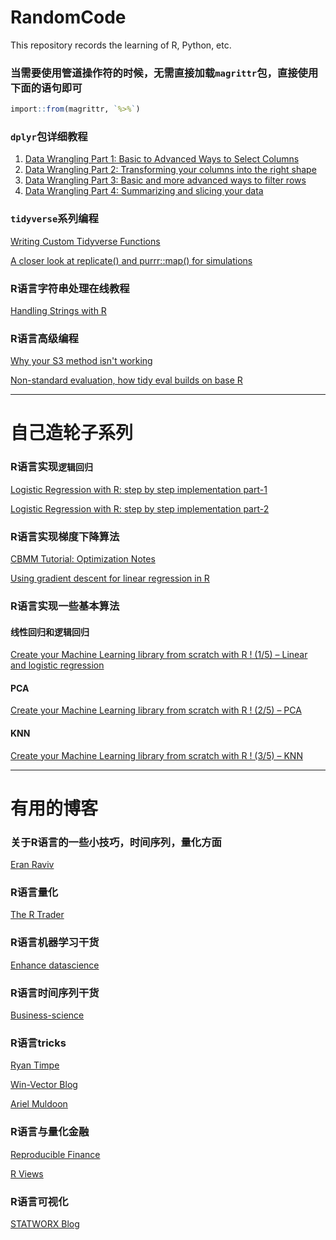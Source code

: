 # RandomCode
This repository records the learning of R, Python, etc.

### 当需要使用管道操作符的时候，无需直接加载`magrittr`包，直接使用下面的语句即可
```r
import::from(magrittr, `%>%`)
```

### `dplyr`包详细教程
1. [Data Wrangling Part 1: Basic to Advanced Ways to Select Columns](https://suzan.rbind.io/2018/01/dplyr-tutorial-1/)
2. [Data Wrangling Part 2: Transforming your columns into the right shape](https://suzan.rbind.io/2018/02/dplyr-tutorial-2/)
3. [Data Wrangling Part 3: Basic and more advanced ways to filter rows](https://suzan.rbind.io/2018/02/dplyr-tutorial-3/)
4. [Data Wrangling Part 4: Summarizing and slicing your data](https://suzan.rbind.io/2018/04/dplyr-tutorial-4/)

### `tidyverse`系列编程
[Writing Custom Tidyverse Functions](http://jonthegeek.com/2018/06/04/writing-custom-tidyverse-functions/)

[A closer look at replicate() and purrr::map() for simulations](https://aosmith.rbind.io/2018/06/05/a-closer-look-at-replicate-and-purrr/)

### R语言字符串处理在线教程
[Handling Strings with R](http://www.gastonsanchez.com/r4strings/index.html)

### R语言高级编程
[Why your S3 method isn't working](https://edwinth.github.io/blog/s3-generics/)

[Non-standard evaluation, how tidy eval builds on base R](https://edwinth.github.io/blog/nse/)


-------------------

# 自己造轮子系列

### R语言实现`逻辑回归`

[Logistic Regression with R: step by step implementation part-1](http://pingax.com/logistic-regression-wirh-r-step-by-step-implementation-part-1/)

[Logistic Regression with R: step by step implementation part-2](http://pingax.com/logistic-regression-r-step-step-implementation-part-2/)

### R语言实现梯度下降算法
[CBMM Tutorial: Optimization Notes](https://cbmm.mit.edu/sites/default/files/documents/CBMM_Optimization_Notes.html#single-variable_optimization)

[Using gradient descent for linear regression in R](https://rpubs.com/fhlgood/graddescentlr)

### R语言实现一些基本算法
#### 线性回归和逻辑回归
[Create your Machine Learning library from scratch with R ! (1/5) – Linear and logistic regression](http://enhancedatascience.com/2018/01/30/your-own-machine-learning-library-from-scratch-with-r/)

#### PCA
[Create your Machine Learning library from scratch with R ! (2/5) – PCA](http://enhancedatascience.com/2018/05/15/create-machine-learning-library-r-pca/)


#### KNN
[Create your Machine Learning library from scratch with R ! (3/5) – KNN](http://enhancedatascience.com/2018/05/23/create-your-machine-learning-library-from-scratch-with-r-3-5-knn/)


-----------------------------

# 有用的博客

### 关于R语言的一些小技巧，时间序列，量化方面
[Eran Raviv](https://eranraviv.com/)

### R语言量化
[The R Trader](http://www.thertrader.com/)

### R语言机器学习干货
[Enhance datascience](http://enhancedatascience.com/)

### R语言时间序列干货
[Business-science](http://www.business-science.io/blog/index.html)

### R语言tricks
[Ryan Timpe](http://www.ryantimpe.com/#posts)

[Win-Vector Blog](http://www.win-vector.com/blog/)

[Ariel Muldoon](https://aosmith.rbind.io/)

### R语言与量化金融
[Reproducible Finance](http://www.reproduciblefinance.com/code/)

[R Views](https://rviews.rstudio.com/)

### R语言可视化
[STATWORX Blog](https://www.statworx.com/de/blog/coordinate-systems-in-ggplot2-easily-overlooked-and-rather-underrated/)



